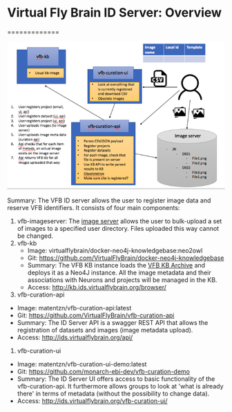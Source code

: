 # Virtual Fly Brain ID Server: Overview
=============

![Pipeline Overview](curation-pipeline-overview.png)

Summary: The VFB ID server allows the user to register image data and reserve VFB identifiers. It consists of four main components:

1. vfb-imageserver: The [image server](https://www.synology.com/en-global/knowledgebase/DSM/help/FileStation/file_request) allows the user to bulk-upload a set of images to a specified user directory. Files uploaded this way cannot be changed.
1. vfb-kb
   * Image: virtualflybrain/docker-neo4j-knowledgebase:neo2owl
   * Git: https://github.com/VirtualFlyBrain/docker-neo4j-knowledgebase
   * Summary: The VFB KB instance loads the [VFB KB Archive](http://data.virtualflybrain.org/archive/VFB-KB.tar.gz) and deploys it as a Neo4J instance. All the image metadata and their associations with Neurons and projects will be managed in the KB.
   * Access: http://kb.ids.virtualflybrain.org/browser/
1. vfb-curation-api
  * Image: matentzn/vfb-curation-api:latest
  * Git: https://github.com/VirtualFlyBrain/vfb-curation-api
  * Summary: The ID Server API is a swagger REST API that allows the registration of datasets and images (image metadata upload).
  * Access: http://ids.virtualflybrain.org/api/
1. vfb-curation-ui
  * Image: matentzn/vfb-curation-ui-demo:latest
  * Git: https://github.com/monarch-ebi-dev/vfb-curation-demo
  * Summary: The ID Server UI offers access to basic functionality of the vfb-curation-api. It furthermore allows groups to look at 'what is already there' in terms of metadata (without the possibility to change data).
  * Access: http://ids.virtualflybrain.org/vfb-curation-ui/
